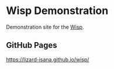 # Wisp Demonstration
Demonstration site for the [Wisp](https://github.com/lizard-isana/wisp/).

## GitHub Pages
https://lizard-isana.github.io/wisp/
